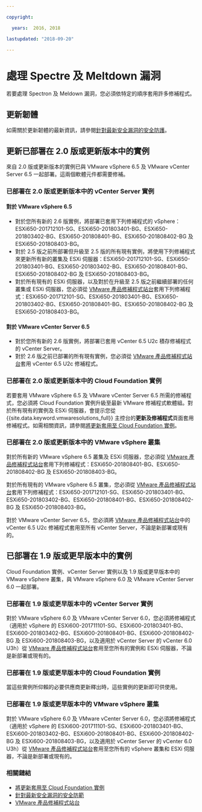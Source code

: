 ```yaml
---

copyright:

  years:  2016, 2018

lastupdated: "2018-09-20"

---
```


# 處理 Spectre 及 Meltdown 漏洞

若要處理 Spectron 及 Meldown 漏洞，您必須依特定的順序套用許多修補程式。

## 更新韌體

如需關於更新韌體的最新資訊，請參閱[針對最新安全漏洞的安全防護](https://www.ibm.com/blogs/bluemix/2018/01/ibm-cloud-spectre-meltdown-vulnerabilities/)。

## 更新已部署在 2.0 版或更新版本中的實例

來自 2.0 版或更新版本的實例已與 VMware vSphere 6.5 及 VMware vCenter Server 6.5 一起部署。這兩個軟體元件都需要修補。

### 已部署在 2.0 版或更新版本中的 vCenter Server 實例

#### 對於 VMware vSphere 6.5

* 對於您所有新的 2.6 版實例，將部署已套用下列修補程式的 vSphere：ESXi650-201712101-SG、ESXi650-201803401-BG、ESXi650-201803402-BG、ESXi650-201808401-BG、ESXi650-201808402-BG 及 ESXi650-201808403-BG。
* 對於 2.5 版之前所部署但升級至 2.5 版的所有現有實例，將使用下列修補程式來更新所有新的叢集及 ESXi 伺服器：ESXi650-201712101-SG、ESXi650-201803401-BG、ESXi650-201803402-BG、ESXi650-201808401-BG、ESXi650-201808402-BG 及 ESXi650-201808403-BG。
* 對於所有現有的 ESXi 伺服器，以及對於在升級至 2.5 版之前繼續部署的任何叢集或 ESXi 伺服器，您必須從 [VMware 產品修補程式站台](https://my.vmware.com/group/vmware/patch)套用下列修補程式：ESXi650-201712101-SG、ESXi650-201803401-BG、ESXi650-201803402-BG、ESXi650-201808401-BG、ESXi650-201808402-BG 及 ESXi650-201808403-BG。

#### 對於 VMware vCenter Server 6.5

* 對於您所有新的 2.6 版實例，將部署已套用 vCenter 6.5 U2c 積存修補程式的 vCenter Server。
* 對於 2.6 版之前已部署的所有現有實例，您必須從 [VMware 產品修補程式站台](https://my.vmware.com/group/vmware/patch)套用 vCenter 6.5 U2c 修補程式。

### 已部署在 2.0 版或更新版本中的 Cloud Foundation 實例

若要套用 VMware vSphere 6.5 及 VMware vCenter Server 6.5 所需的修補程式，您必須將 Cloud Foundation 實例升級至最新 VMware 修補程式軟體組。對於所有現有的實例及 ESXi 伺服器，會提示您從 {{site.data.keyword.vmwaresolutions_full}} 主控台的**更新及修補程式**頁面套用修補程式。如需相關資訊，請參閱[將更新套用至 Cloud Foundation 實例](../sddc/sd_applyingupdates.html)。

### 已部署在 2.0 版或更新版本中的 VMware vSphere 叢集

對於所有新的 VMware vSphere 6.5 叢集及 ESXi 伺服器，您必須從 [VMware 產品修補程式站台](https://my.vmware.com/group/vmware/patch)套用下列修補程式：ESXi650-201808401-BG、ESXi650-201808402-BG 及 ESXi650-201808403-BG。

對於所有現有的 VMware vSphere 6.5 叢集，您必須從 [VMware 產品修補程式站台](https://my.vmware.com/group/vmware/patch)套用下列修補程式：ESXi650-201712101-SG、ESXi650-201803401-BG、ESXi650-201803402-BG、ESXi650-201808401-BG、ESXi650-201808402-BG 及 ESXi650-201808403-BG。

對於 VMware vCenter Server 6.5，您必須將 [VMware 產品修補程式站台](https://my.vmware.com/group/vmware/patch)中的 vCenter 6.5 U2c 修補程式套用至所有 vCenter Server，不論是新部署或現有的。

## 已部署在 1.9 版或更早版本中的實例

Cloud Foundation 實例、vCenter Server 實例以及 1.9 版或更早版本中的 VMware vSphere 叢集，與 VMware vSphere 6.0 及 VMware vCenter Server 6.0 一起部署。

### 已部署在 1.9 版或更早版本中的 vCenter Server 實例

對於 VMware vSphere 6.0 及 VMware vCenter Server 6.0，您必須將修補程式（適用於 vSphere 的 ESXi600-201711101-SG、ESXi600-201803401-BG、ESXi600-201803402-BG、ESXi600-201808401-BG、ESXi600-201808402-BG 及 ESXi600-201808403-BG，以及適用於 vCenter Server 的 vCenter 6.0 U3h）從 [VMware 產品修補程式站台](https://my.vmware.com/group/vmware/patch)套用至您所有的實例和 ESXi 伺服器，不論是新部署或現有的。

### 已部署在 1.9 版或更早版本中的 Cloud Foundation 實例

當這些實例所仰賴的必要供應商更新釋出時，這些實例的更新即可供使用。

### 已部署在 1.9 版或更早版本中的 VMware vSphere 叢集

對於 VMware vSphere 6.0 及 VMware vCenter Server 6.0，您必須將修補程式（適用於 vSphere 的 ESXi600-201711101-SG、ESXi600-201803401-BG、ESXi600-201803402-BG、ESXi600-201808401-BG、ESXi600-201808402-BG 及 ESXi600-201808403-BG，以及適用於 vCenter Server 的 vCenter 6.0 U3h）從 [VMware 產品修補程式站台](https://my.vmware.com/group/vmware/patch)套用至您所有的 vSphere 叢集和 ESXi 伺服器，不論是新部署或現有的。

### 相關鏈結

* [將更新套用至 Cloud Foundation 實例](../sddc/sd_applyingupdates.html)
* [針對最新安全漏洞的安全防範](https://www.ibm.com/blogs/bluemix/2018/01/ibm-cloud-spectre-meltdown-vulnerabilities/)
* [VMware 產品修補程式站台](https://my.vmware.com/group/vmware/patch)
